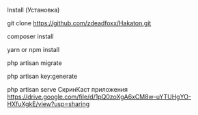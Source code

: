 Install (Установка)

git clone https://github.com/zdeadfoxx/Hakaton.git

composer install

yarn or npm install

php artisan migrate

php artisan key:generate

php artisan serve
СкринКаст приложения
https://drive.google.com/file/d/1pQ0zoXgA6xCM8w-uYTUHgYO-HXfuXgkE/view?usp=sharing
